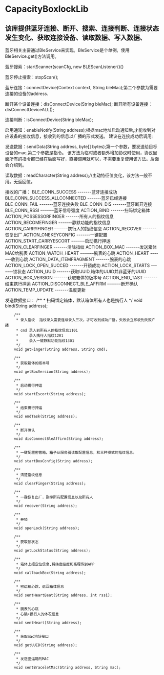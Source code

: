 # CapacityBoxlockLib
## 该库提供蓝牙连接、断开、搜索、连接判断、连接状态发生变化、获取连接设备、读取数据、写入数据、

蓝牙相关主要通过BleService来实现，BleService是个单例，使用BleService.get()方法调用。

蓝牙搜索：startScanner(scanCfg, new BLEScanListener(){}

蓝牙停止搜索：stopScan();

蓝牙连接：connectDevice(Context context, String bleMac);第二个参数为需要连接的设备的address.

断开某个设备连接：disConnectDevice(String bleMac);
断开所有设备连接：disConnectDeviceALL();

连接判断：isConnectDevice(String bleMac);

启用通知：enableNotify(String address);根据mac地址启动通知后,才能收到对应设备的接收信息，接收到的信息以广播的形式发送。
        建议在连接成功后调用;

发送数据：sendData(String address, byte[] bytes);第一个参数，要发送给目标设备的mac,第二个参数是指令。
        该方法为临时或者额外增加协议时使用，协议里面所有的指令都已经在后面写好，直接调用就可以，不需要重复使用该方法。后面会介绍到。

读取数据：readCharacter(String address);//主动特征值变化，该方法一般不用。无返回值。

接收的广播：
            BLE_CONN_SUCCESS -------蓝牙连接成功
            BLE_CONN_SUCCESS_ALLCONNECTED -------蓝牙已经连接
            BLE_CONN_FAIL -------蓝牙连接失败
            BLE_CONN_DIS -------蓝牙断开连接
            BLE_CONN_RSSI -------蓝牙信号强度
            ACTION_BIND -------扫码绑定箱体
            ACTION_POSSESSORFINGER -------所有人的指纹信息
            ACTION_BECOMEFINGER -------静默功能的指纹信息
            ACTION_CARRYFINGER -------携行人的指纹信息
            ACTION_RECOVER -------恢复出厂
            ACTION_ONEKEYCONFIG -------一键配置
            ACTION_START_CARRYESCORT -------启动携行押运
            ACTION_CLEARFINGER -------清除指纹
            ACTION_BOX_MAC -------发送箱体MAC给腕表
            ACTION_WATCH_HEART -------腕表的心跳
            ACTION_HEART -------收到心跳
            ACTION_DATA_ITEMFRAGMENT -------腕表的心跳
            ACTION_LOCK_OPEN_SUCCED -------开锁成功
            ACTION_LOCK_STARTS -------锁状态
            ACTION_UUID -------获取UUID,箱体的UUID并非蓝牙的UUID
            ACTION_BOX_VERSION -------获取箱体的版本号
            ACTION_END_TAST -------结束携行押运
            ACTION_DISCONNECT_BLE_AFFIRM -------断开确认
            ACTION_TEMP_UPDATE -------温度更新

发送数据接口：
        /**
         * 扫码绑定箱体，默认箱体所有人也是携行人
         */
        void bind(String address);

        /**
         * 录入指纹  指纹录入需要连续录入三次，才可收到成功广播，失败会立即收到失败广播
         * cmd 录入到所有人的指纹信息1101
         *     录入携行人指纹1201
         *     录入一键静默功能指纹1301
         */
        void getFinger(String address, String cmd);

        /**
         * 获取箱体的版本号
         */
        void getBoxVersion(String address);

        /**
         * 启动携行押运
         */
        void startEscort(String address);

        /**
         * 结束携行押运
         */
        void endTask(String address);

        /**
         * 断开确认
         */
        void disConnectBleAffirm(String address);

        /**
         * 一键配置密管箱，箱子从服务器读取配置信息，和三种模式的指纹信息。
         */
        void startBoxConfig(String address);

        /**
         * 清楚指纹信息
         */
        void clearFinger(String address);

        /**
         * 一键恢复出厂，删掉所有配置信息以及所有人
         */
        void recover(String address);

        /**
         * 开锁
         */
        void openLock(String address);

        /**
         * 获取锁状态
         */
        void getLockStatus(String address);

        /**
         * 箱体上报定位信息,将纬度经度和高程传到APP
         */
        void callbackBox(String address);

        /**
         * 密运箱心跳，返回箱体信息
         */
        void sentHeartBeat(String address, int rssi);

        /**
         * 腕表的心跳
         * 心跳+携行人的体况信息
         */
        void sentHeart(String address);

        /**
         * 获取mac地址接口
         */
        void getUUID(String address);

        /**
         * 发送密运箱的MAC
         */
        void sentBraceletMac(String address, String mac);












